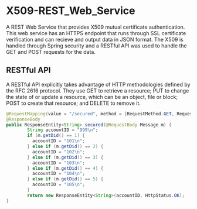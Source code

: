 # X509-REST_Web_Service
A REST Web Service that provides X509 mutual certificate authentication. This web service has an HTTPS endpoint that runs through SSL certificate verification and can recieve and output data in JSON format. The X509 is handled through Spring security and a RESTful API was used to handle the GET and POST requests for the data. 


## RESTful API
A RESTful API explicitly takes advantage of HTTP methodologies defined by the RFC 2616 protocol. They use GET to retrieve a resource; PUT to change the state of or update a resource, which can be an object, file or block; POST to create that resource; and DELETE to remove it.
```java
@RequestMapping(value = "/secured", method = {RequestMethod.GET, RequestMethod.POST}, consumes = {"application/json"})
@ResponseBody
public ResponseEntity<String> secured(@RequestBody Message m) {	
		String accountID = "999\n";
		if (m.getDid() == 1) {
		  accountID = "101\n";
		} else if (m.getDid() == 2) {
		  accountID = "102\n";
		} else if (m.getDid() == 3) {
		  accountID = "103\n";
		} else if (m.getDid() == 4) {
		  accountID = "104\n";
		} else if (m.getDid() == 5) {
		  accountID = "105\n";
		} 
		return new ResponseEntity<String>(accountID, HttpStatus.OK);
}
```

